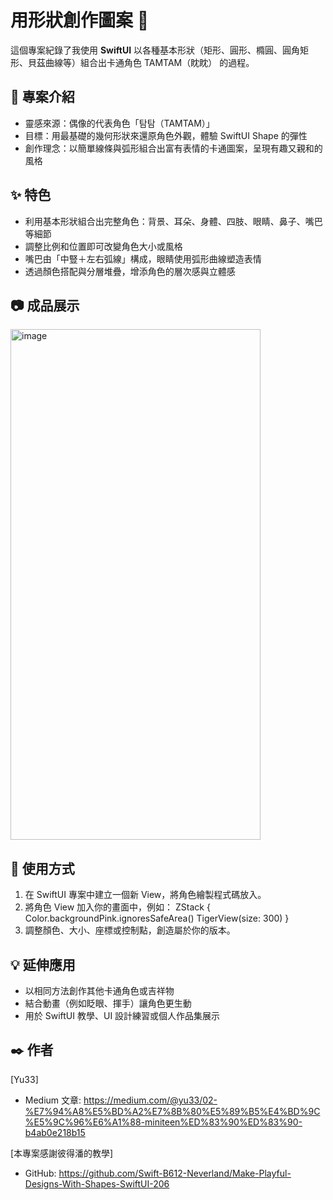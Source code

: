# 用形狀創作圖案 🐯

這個專案紀錄了我使用 **SwiftUI** 以各種基本形狀（矩形、圓形、橢圓、圓角矩形、貝茲曲線等）組合出卡通角色 TAMTAM（眈眈） 的過程。

## 📌 專案介紹
- 靈感來源：偶像的代表角色「탐탐（TAMTAM）」
- 目標：用最基礎的幾何形狀來還原角色外觀，體驗 SwiftUI Shape 的彈性
- 創作理念：以簡單線條與弧形組合出富有表情的卡通圖案，呈現有趣又親和的風格

## ✨ 特色
- 利用基本形狀組合出完整角色：背景、耳朵、身體、四肢、眼睛、鼻子、嘴巴等細節
- 調整比例和位置即可改變角色大小或風格
- 嘴巴由「中豎＋左右弧線」構成，眼睛使用弧形曲線塑造表情
- 透過顏色搭配與分層堆疊，增添角色的層次感與立體感

## 📷 成品展示
<img width="400" height="817" alt="image" src="https://github.com/user-attachments/assets/d00f7369-257b-43de-a4fa-b748617436d1" />

## 🚀 使用方式

1. 在 SwiftUI 專案中建立一個新 View，將角色繪製程式碼放入。
2. 將角色 View 加入你的畫面中，例如：
    ZStack {
        Color.backgroundPink.ignoresSafeArea()
        TigerView(size: 300)
    }
3. 調整顏色、大小、座標或控制點，創造屬於你的版本。
   
## 💡 延伸應用
- 以相同方法創作其他卡通角色或吉祥物
- 結合動畫（例如眨眼、揮手）讓角色更生動
- 用於 SwiftUI 教學、UI 設計練習或個人作品集展示

## ✒️ 作者
[Yu33]
- Medium 文章: https://medium.com/@yu33/02-%E7%94%A8%E5%BD%A2%E7%8B%80%E5%89%B5%E4%BD%9C%E5%9C%96%E6%A1%88-miniteen%ED%83%90%ED%83%90-b4ab0e218b15

[本專案感謝彼得潘的教學]
- GitHub: https://github.com/Swift-B612-Neverland/Make-Playful-Designs-With-Shapes-SwiftUI-206
